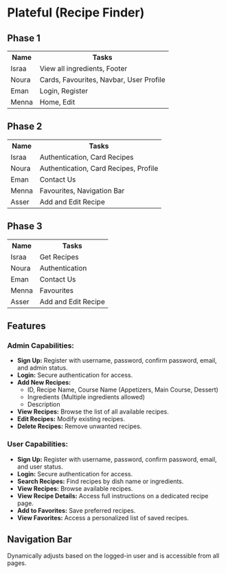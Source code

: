 <h1>Plateful (Recipe Finder)</h1>

  <h2>Phase 1</h2>
  <table>
    <tr>
      <th>Name</th>
      <th>Tasks</th>
    </tr>
    <tr>
      <td>Israa</td>
      <td>View all ingredients, Footer</td>
    </tr>
    <tr>
      <td>Noura</td>
      <td>Cards, Favourites, Navbar, User Profile</td>
    </tr>
    <tr>
      <td>Eman</td>
      <td>Login, Register</td>
    </tr>
    <tr>
      <td>Menna</td>
      <td>Home, Edit</td>
    </tr>
  </table>

  <h2>Phase 2</h2>
  <table>
    <tr>
      <th>Name</th>
      <th>Tasks</th>
    </tr>
    <tr>
      <td>Israa</td>
      <td>Authentication, Card Recipes</td>
    </tr>
    <tr>
      <td>Noura</td>
      <td>Authentication, Card Recipes, Profile</td>
    </tr>
    <tr>
      <td>Eman</td>
      <td>Contact Us</td>
    </tr>
    <tr>
      <td>Menna</td>
      <td>Favourites, Navigation Bar</td>
    </tr>
    <tr>
      <td>Asser</td>
      <td>Add and Edit Recipe</td>
    </tr>
  </table>

<h2>Phase 3</h2>
  <table>
    <tr>
      <th>Name</th>
      <th>Tasks</th>
    </tr>
    <tr>
      <td>Israa</td>
      <td>Get Recipes</td>
    </tr>
    <tr>
      <td>Noura</td>
      <td>Authentication</td>
    </tr>
    <tr>
      <td>Eman</td>
      <td>Contact Us</td>
    </tr>
    <tr>
      <td>Menna</td>
      <td>Favourites</td>
    </tr>
    <tr>
      <td>Asser</td>
      <td>Add and Edit Recipe</td>
    </tr>
  </table>


  <h2>Features</h2>

  <h3>Admin Capabilities:</h3>
  <ul>
    <li><strong>Sign Up:</strong> Register with username, password, confirm password, email, and admin status.</li>
    <li><strong>Login:</strong> Secure authentication for access.</li>
    <li><strong>Add New Recipes:</strong>
      <ul>
        <li>ID, Recipe Name, Course Name (Appetizers, Main Course, Dessert)</li>
        <li>Ingredients (Multiple ingredients allowed)</li>
        <li>Description</li>
      </ul>
    </li>
    <li><strong>View Recipes:</strong> Browse the list of all available recipes.</li>
    <li><strong>Edit Recipes:</strong> Modify existing recipes.</li>
    <li><strong>Delete Recipes:</strong> Remove unwanted recipes.</li>
  </ul>

  <h3>User Capabilities:</h3>
  <ul>
    <li><strong>Sign Up:</strong> Register with username, password, confirm password, email, and user status.</li>
    <li><strong>Login:</strong> Secure authentication for access.</li>
    <li><strong>Search Recipes:</strong> Find recipes by dish name or ingredients.</li>
    <li><strong>View Recipes:</strong> Browse available recipes.</li>
    <li><strong>View Recipe Details:</strong> Access full instructions on a dedicated recipe page.</li>
    <li><strong>Add to Favorites:</strong> Save preferred recipes.</li>
    <li><strong>View Favorites:</strong> Access a personalized list of saved recipes.</li>
  </ul>

  <h2>Navigation Bar</h2>
  <p>Dynamically adjusts based on the logged-in user and is accessible from all pages.</p>
